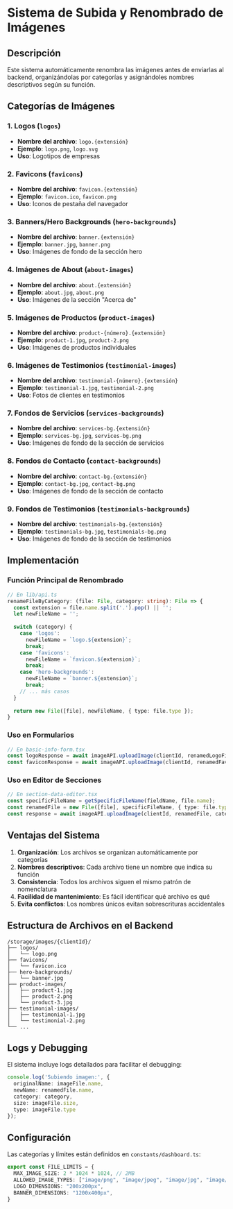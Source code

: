 # Sistema de Subida y Renombrado de Imágenes

## Descripción

Este sistema automáticamente renombra las imágenes antes de enviarlas al backend, organizándolas por categorías y asignándoles nombres descriptivos según su función.

## Categorías de Imágenes

### 1. **Logos** (`logos`)
- **Nombre del archivo**: `logo.{extensión}`
- **Ejemplo**: `logo.png`, `logo.svg`
- **Uso**: Logotipos de empresas

### 2. **Favicons** (`favicons`)
- **Nombre del archivo**: `favicon.{extensión}`
- **Ejemplo**: `favicon.ico`, `favicon.png`
- **Uso**: Iconos de pestaña del navegador

### 3. **Banners/Hero Backgrounds** (`hero-backgrounds`)
- **Nombre del archivo**: `banner.{extensión}`
- **Ejemplo**: `banner.jpg`, `banner.png`
- **Uso**: Imágenes de fondo de la sección hero

### 4. **Imágenes de About** (`about-images`)
- **Nombre del archivo**: `about.{extensión}`
- **Ejemplo**: `about.jpg`, `about.png`
- **Uso**: Imágenes de la sección "Acerca de"

### 5. **Imágenes de Productos** (`product-images`)
- **Nombre del archivo**: `product-{número}.{extensión}`
- **Ejemplo**: `product-1.jpg`, `product-2.png`
- **Uso**: Imágenes de productos individuales

### 6. **Imágenes de Testimonios** (`testimonial-images`)
- **Nombre del archivo**: `testimonial-{número}.{extensión}`
- **Ejemplo**: `testimonial-1.jpg`, `testimonial-2.png`
- **Uso**: Fotos de clientes en testimonios

### 7. **Fondos de Servicios** (`services-backgrounds`)
- **Nombre del archivo**: `services-bg.{extensión}`
- **Ejemplo**: `services-bg.jpg`, `services-bg.png`
- **Uso**: Imágenes de fondo de la sección de servicios

### 8. **Fondos de Contacto** (`contact-backgrounds`)
- **Nombre del archivo**: `contact-bg.{extensión}`
- **Ejemplo**: `contact-bg.jpg`, `contact-bg.png`
- **Uso**: Imágenes de fondo de la sección de contacto

### 9. **Fondos de Testimonios** (`testimonials-backgrounds`)
- **Nombre del archivo**: `testimonials-bg.{extensión}`
- **Ejemplo**: `testimonials-bg.jpg`, `testimonials-bg.png`
- **Uso**: Imágenes de fondo de la sección de testimonios

## Implementación

### Función Principal de Renombrado

```typescript
// En lib/api.ts
renameFileByCategory: (file: File, category: string): File => {
  const extension = file.name.split('.').pop() || '';
  let newFileName = '';
  
  switch (category) {
    case 'logos':
      newFileName = `logo.${extension}`;
      break;
    case 'favicons':
      newFileName = `favicon.${extension}`;
      break;
    case 'hero-backgrounds':
      newFileName = `banner.${extension}`;
      break;
    // ... más casos
  }
  
  return new File([file], newFileName, { type: file.type });
}
```

### Uso en Formularios

```typescript
// En basic-info-form.tsx
const logoResponse = await imageAPI.uploadImage(clientId, renamedLogoFile, 'logos');
const faviconResponse = await imageAPI.uploadImage(clientId, renamedFaviconFile, 'favicons');
```

### Uso en Editor de Secciones

```typescript
// En section-data-editor.tsx
const specificFileName = getSpecificFileName(fieldName, file.name);
const renamedFile = new File([file], specificFileName, { type: file.type });
const response = await imageAPI.uploadImage(clientId, renamedFile, category);
```

## Ventajas del Sistema

1. **Organización**: Los archivos se organizan automáticamente por categorías
2. **Nombres descriptivos**: Cada archivo tiene un nombre que indica su función
3. **Consistencia**: Todos los archivos siguen el mismo patrón de nomenclatura
4. **Facilidad de mantenimiento**: Es fácil identificar qué archivo es qué
5. **Evita conflictos**: Los nombres únicos evitan sobrescrituras accidentales

## Estructura de Archivos en el Backend

```
/storage/images/{clientId}/
├── logos/
│   └── logo.png
├── favicons/
│   └── favicon.ico
├── hero-backgrounds/
│   └── banner.jpg
├── product-images/
│   ├── product-1.jpg
│   ├── product-2.png
│   └── product-3.jpg
├── testimonial-images/
│   ├── testimonial-1.jpg
│   └── testimonial-2.png
└── ...
```

## Logs y Debugging

El sistema incluye logs detallados para facilitar el debugging:

```typescript
console.log('Subiendo imagen:', {
  originalName: imageFile.name,
  newName: renamedFile.name,
  category: category,
  size: imageFile.size,
  type: imageFile.type
});
```

## Configuración

Las categorías y límites están definidos en `constants/dashboard.ts`:

```typescript
export const FILE_LIMITS = {
  MAX_IMAGE_SIZE: 2 * 1024 * 1024, // 2MB
  ALLOWED_IMAGE_TYPES: ["image/png", "image/jpeg", "image/jpg", "image/svg+xml"],
  LOGO_DIMENSIONS: "200x200px",
  BANNER_DIMENSIONS: "1200x400px",
}
```
